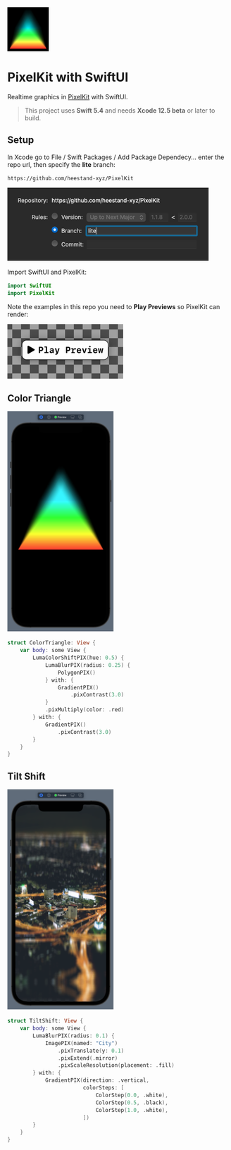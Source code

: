 <img src="https://github.com/heestand-xyz/PixelKit-SwiftUI/blob/main/Assets/Setup/Icon.png?raw=true" height=100>

# PixelKit with SwiftUI

Realtime graphics in [PixelKit](https://github.com/heestand-xyz/PixelKit) with SwiftUI.

> This project uses **Swift 5.4** and needs **Xcode 12.5 beta** or later to build.

## Setup

In Xcode go to File / Swift Packages / Add Package Dependecy... enter the repo url, then specify the **lite** branch:

```
https://github.com/heestand-xyz/PixelKit
```

<img src="https://github.com/heestand-xyz/PixelKit-SwiftUI/blob/main/Assets/Setup/AddRepo.png?raw=true" height=166>

Import SwiftUI and PixelKit:

```swift
import SwiftUI
import PixelKit
```
Note the examples in this repo you need to **Play Previews** so PixelKit can render:

<img src="https://github.com/heestand-xyz/PixelKit-SwiftUI/blob/main/Assets/Setup/PlayPreview.png?raw=true" height=124>

## Color Triangle

<img src="https://github.com/heestand-xyz/PixelKit-SwiftUI/blob/main/Assets/Examples/ColorTriangle.png?raw=true" height=500>

```swift
struct ColorTriangle: View {
    var body: some View {
        LumaColorShiftPIX(hue: 0.5) {
            LumaBlurPIX(radius: 0.25) {
                PolygonPIX()
            } with: {
                GradientPIX()
                    .pixContrast(3.0)
            }
            .pixMultiply(color: .red)
        } with: {
            GradientPIX()
                .pixContrast(3.0)
        }
    }
}
```

## Tilt Shift

<img src="https://github.com/heestand-xyz/PixelKit-SwiftUI/blob/main/Assets/Examples/TiltShift.png?raw=true" height=500>

```swift
struct TiltShift: View {
    var body: some View {
        LumaBlurPIX(radius: 0.1) {
            ImagePIX(named: "City")
                .pixTranslate(y: 0.1)
                .pixExtend(.mirror)
                .pixScaleResolution(placement: .fill)
        } with: {
            GradientPIX(direction: .vertical,
                        colorSteps: [
                            ColorStep(0.0, .white),
                            ColorStep(0.5, .black),
                            ColorStep(1.0, .white),
                        ])
        }
    }
}
```
